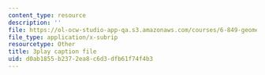 ```yaml
---
content_type: resource
description: ''
file: https://ol-ocw-studio-app-qa.s3.amazonaws.com/courses/6-849-geometric-folding-algorithms-linkages-origami-polyhedra-fall-2012/d0ab1855b2372ea8c6d3dfb61f74f4b3_voMyQUarX-k.srt
file_type: application/x-subrip
resourcetype: Other
title: 3play caption file
uid: d0ab1855-b237-2ea8-c6d3-dfb61f74f4b3
---
```

